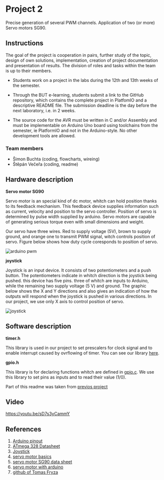 # Project 2

Precise generation of several PWM channels. Application of two (or more) Servo motors SG90.

## Instructions

The goal of the project is cooperation in pairs, further study of the topic, design of own solutions, implementation, creation of project documentation and presentation of results. The division of roles and tasks within the team is up to their members.

* Students work on a project in the labs during the 12th and 13th weeks of the semester.

* Through the BUT e-learning, students submit a link to the GitHub repository, which contains the complete project in PlatfomIO and a descriptive README file. The submission deadline is the day before the next laboratory, i.e. in 2 weeks.

* The source code for the AVR must be written in C and/or Assembly and must be implementable on Arduino Uno board using toolchains from the semester, ie PlatformIO and not in the Arduino-style. No other development tools are allowed.

### Team members

* Šimon Buchta (coding, flowcharts, wireing)
* Štěpán Večeřa (coding, readme)

## Hardware description

**Servo motor SG90**

Servo motor is an special kind of dc motor, whitch can hold position thanks to its feedback mechanism. This feedback device supplies information such as current, velocity and position to the servo controller. Position of servo is determined by pulse width supplied by arduino. Servo motors are capable of generating serious torque even with small dimensions and weight.

Our servo have three wires. Red to supply voltage (5V), brown to supply ground, and orange one to transmit PWM signal, witch controls position of servo.
Figure below shows how duty cycle coresponds to position of servo.

![arduino pwm](https://user-images.githubusercontent.com/99388270/208290677-11a39c81-5e7f-44db-b1ef-3ce06e0724c8.png)

**joystick**

Joystick is an input device. It consists of two potentiometers and a push button. The potentiometers indicate in whitch direction is the joystick being pushed. this device has five pins. three of whitch are inputs to Arduino, while the remaining two supply voltage (5 V) and ground. The graphic below shows the X and Y directions and also gives an indication of how the outputs will respond when the joystick is pushed in various directions. In our project, we use only X axis to control position of servo.

![joystick](https://user-images.githubusercontent.com/99388270/205435527-94b1b353-9a05-48d7-9741-ecba4a571a7a.png)

## Software description

**timer.h**

This library is used in our project to set prescalers for clock signal and to enable interrupt caused by ovrflowing of timer.
You can see our library [here](https://github.com/StepanVecera/project2/blob/main/include/timer.h).


**gpio.h**

This library is for declaring  functions whitch are defined in [gpio.c](https://github.com/StepanVecera/project2/blob/main/lib/gpio/gpio.c). We use this library to set pins as inputs and to read their value (1/0). 


Part of this readme was taken from [previos project](https://github.com/StepanVecera/projekt1)

## Video

https://youtu.be/sD7s3yCammY

## References
1. [Arduino pinout](https://docs.arduino.cc/static/6ec5e4c2a6c0e9e46389d4f6dc924073/2f891/Pinout-UNOrev3_latest.png)
2. [ATmega 328 Datasheet](https://www.microchip.com/en-us/product/ATmega328p)
3. [Joystick](https://components101.com/sites/default/files/component_datasheet/Joystick%20Module.pdf)
4. [servo motor basics](https://howtomechatronics.com/how-it-works/how-servo-motors-work-how-to-control-servos-using-arduino/)
5. [servo motor SG90 data sheet](http://www.ee.ic.ac.uk/pcheung/teaching/DE1_EE/stores/sg90_datasheet.pdf)
6. [servo motor with arduino](https://www.teachmemicro.com/arduino-servo-motor-tutorial/)
7. [github of Tomas Fryza](https://github.com/tomas-fryza/digital-electronics-2)

